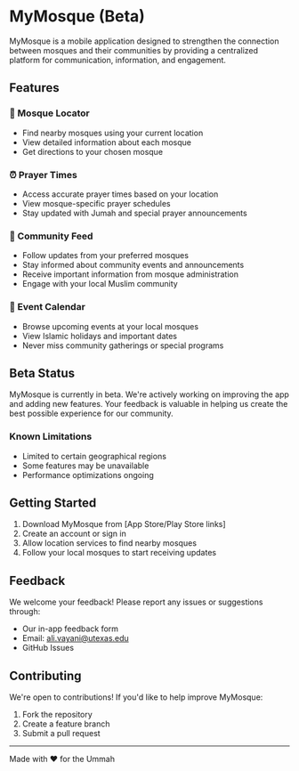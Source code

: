 # MyMosque (Beta)

MyMosque is a mobile application designed to strengthen the connection between mosques and their communities by providing a centralized platform for communication, information, and engagement.

## Features

### 🕌 Mosque Locator
- Find nearby mosques using your current location
- View detailed information about each mosque
- Get directions to your chosen mosque

### ⏰ Prayer Times
- Access accurate prayer times based on your location
- View mosque-specific prayer schedules
- Stay updated with Jumah and special prayer announcements

### 📱 Community Feed
- Follow updates from your preferred mosques
- Stay informed about community events and announcements
- Receive important information from mosque administration
- Engage with your local Muslim community

### 📅 Event Calendar
- Browse upcoming events at your local mosques
- View Islamic holidays and important dates
- Never miss community gatherings or special programs

## Beta Status

MyMosque is currently in beta. We're actively working on improving the app and adding new features. Your feedback is valuable in helping us create the best possible experience for our community.

### Known Limitations
- Limited to certain geographical regions
- Some features may be unavailable
- Performance optimizations ongoing

## Getting Started

1. Download MyMosque from [App Store/Play Store links]
2. Create an account or sign in
3. Allow location services to find nearby mosques
4. Follow your local mosques to start receiving updates

## Feedback

We welcome your feedback! Please report any issues or suggestions through:
- Our in-app feedback form
- Email: ali.vayani@utexas.edu
- GitHub Issues

## Contributing

We're open to contributions! If you'd like to help improve MyMosque:
1. Fork the repository
2. Create a feature branch
3. Submit a pull request
   
---
Made with ❤️ for the Ummah
